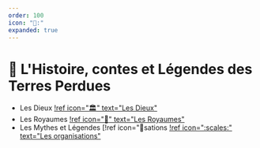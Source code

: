 ```yaml
---
order: 100
icon: "🧭:"
expanded: true
---
```


<style>
h1:before { content: "🧭 " }
</style> 


# L'Histoire, contes et Légendes des Terres Perdues

- Les Dieux
[!ref icon=":classical_building:" text="Les Dieux"](Dieux.md)
- Les Royaumes
[!ref icon=":beginner:" text="Les Royaumes"](LesRoyaumes.md)
- Les Mythes et Légendes
[!ref icon=":scroll:sations
[!ref icon=":scales:" text="Les organisations"](Organisations.md)

